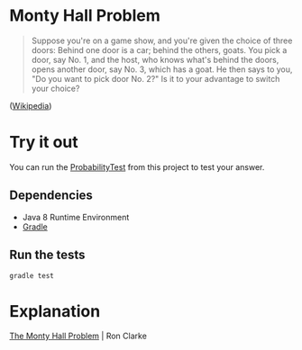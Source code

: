 # Monty Hall Problem
> Suppose you're on a game show, and you're given the choice of three doors: Behind one door is a car; behind the others, goats. You pick a door, say No. 1, and the host, who knows what's behind the doors, opens another door, say No. 3, which has a goat. He then says to you, "Do you want to pick door No. 2?" Is it to your advantage to switch your choice?

([Wikipedia](https://en.wikipedia.org/wiki/Monty_Hall_problem))

# Try it out
You can run the [ProbabilityTest](https://github.com/jmewes/MontyHallProblem/blob/master/src/test/java/ProbabilityTest.java) from this project to test your answer.
## Dependencies
- Java 8 Runtime Environment
- [Gradle](https://www.gradle.org)

## Run the tests
```
gradle test
```

# Explanation
[The Monty Hall Problem](https://www.youtube.com/watch?v=mhlc7peGlGg) | Ron Clarke

